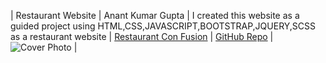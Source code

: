 | Restaurant Website | Anant Kumar Gupta | I created this website as a guided project using HTML,CSS,JAVASCRIPT,BOOTSTRAP,JQUERY,SCSS as a restaurant website | [Restaurant Con Fusion](https:) | [GitHub Repo](https://github.com/) | ![Cover Photo]() |
